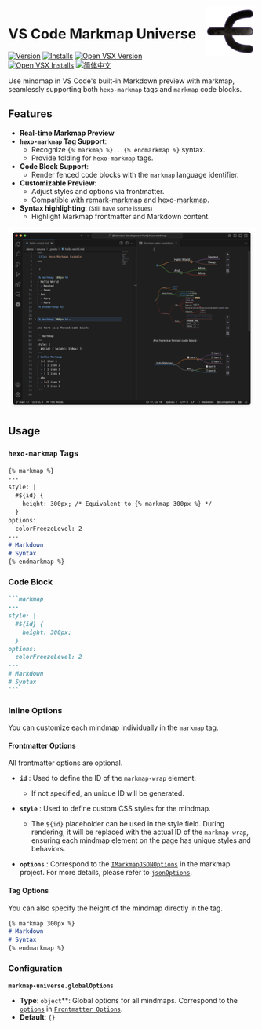 <img src="https://raw.githubusercontent.com/markmap-universe/logo/master/universe.png" alt="Markmap Universe logo" width="100" height="100" align="right" />

# VS Code Markmap Universe

[![Version](https://img.shields.io/visual-studio-marketplace/v/maxchang.vscode-markmap-universe)](https://marketplace.visualstudio.com/items?itemName=maxchang.vscode-markmap-universe) 
[![Installs](https://img.shields.io/visual-studio-marketplace/i/maxchang.vscode-markmap-universe)](https://marketplace.visualstudio.com/items?itemName=maxchang.vscode-markmap-universe) 
[![Open VSX Version](https://img.shields.io/open-vsx/v/maxchang/vscode-markmap-universe)]((https://open-vsx.org/extension/maxchang/vscode-markmap-universe)) 
[![Open VSX Installs](https://img.shields.io/open-vsx/dt/maxchang/vscode-markmap-universe)](https://open-vsx.org/extension/maxchang/vscode-markmap-universe) 
[![简体中文](https://img.shields.io/badge/README-简体中文-purple)](README.zh_CN.md)

Use mindmap in VS Code's built-in Markdown preview with markmap, seamlessly supporting both `hexo-markmap` tags and `markmap` code blocks.

## Features  

- **Real-time Markmap Preview**
- **`hexo-markmap` Tag Support**:  
  - Recognize `{% markmap %}...{% endmarkmap %}` syntax.  
  - Provide folding for `hexo-markmap` tags. 
- **Code Block Support**: 
  - Render fenced code blocks with the `markmap` language identifier.  
- **Customizable Preview**:  
  - Adjust styles and options via frontmatter.  
  - Compatible with [remark-markmap](https://github.com/markmap-universe/remark-markmap#frontmatter-options) and [hexo-markmap](https://github.com/markmap-universe/hexo-markmap#options).  
- **Syntax highlighting**: <small>(Still have some issues)</small>
  - Highlight Markmap frontmatter and Markdown content. 

![](res/preview.png)


## Usage

### `hexo-markmap` Tags

```markdown
{% markmap %}
---
style: |
  #${id} {
    height: 300px; /* Equivalent to {% markmap 300px %} */
  }
options:
  colorFreezeLevel: 2
---
# Markdown
# Syntax
{% endmarkmap %}
```

### Code Block

````markdown
```markmap
---
style: |
  #${id} {
    height: 300px;
  }
options:
  colorFreezeLevel: 2
---
# Markdown
# Syntax
```
````

### Inline Options

You can customize each mindmap individually in the `markmap` tag.

#### Frontmatter Options

All frontmatter options are optional.

- **`id`** : Used to define the ID of the `markmap-wrap` element.  
  - If not specified, an unique ID will be generated.

- **`style`** : Used to define custom CSS styles for the mindmap.
  - The `${id}` placeholder can be used in the style field. During rendering, it will be replaced with the actual ID of the `markmap-wrap`, ensuring each mindmap element on the page has unique styles and behaviors.
  
- **`options`** : Correspond to the [`IMarkmapJSONOptions`](https://markmap.js.org/api/interfaces/markmap-view.IMarkmapJSONOptions.html) in the markmap project. For more details, please refer to [`jsonOptions`](https://markmap.js.org/docs/json-options#option-list).

#### Tag Options

You can also specify the height of the mindmap directly in the tag.

```markdown
{% markmap 300px %}
# Markdown
# Syntax
{% endmarkmap %}
```

### Configuration

**`markmap-universe.globalOptions`**
  - **Type**: `object`**: Global options for all mindmaps. Correspond to the [`options`](#jsonOptions) in [`Frontmatter Options`](#frontmatter-options).
  - **Default**: `{}`
